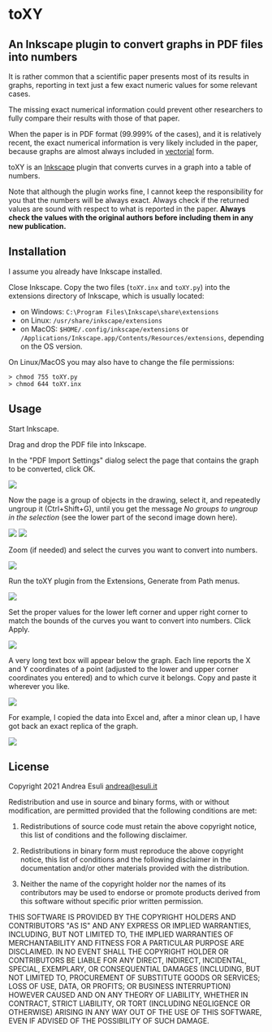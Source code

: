 # toXY
## An Inkscape plugin to convert graphs in PDF files into numbers

It is rather common that a scientific paper presents most of its results in graphs, reporting in text just a few exact numeric values for some relevant cases.

The missing exact numerical information could prevent other researchers to fully compare their results with those of that paper.

When the paper is in PDF format (99.999% of the cases), and it is relatively recent, the exact numerical information is very likely included in the paper, because graphs are almost always included in <a href="http://en.wikipedia.org/wiki/Vector_graphics">vectorial</a> form.

toXY is an <a href="http://www.inkscape.org/">Inkscape</a> plugin that converts curves in a graph into a table of numbers.

Note that although the plugin works fine, I cannot keep the responsibility for you that the numbers will be always exact. 
Always check if the returned values are sound with respect to what is reported in the paper.
**Always check the values with the original authors before including them in any new publication.**

## Installation

I assume you already have Inkscape installed.

Close Inkscape.
Copy the two files (`toXY.inx` and `toXY.py`) into the extensions directory of Inkscape, which is usually located:
 * on Windows: `C:\Program Files\Inkscape\share\extensions`
 * on Linux: `/usr/share/inkscape/extensions`
 * on MacOS: `$HOME/.config/inkscape/extensions` or `/Applications/Inkscape.app/Contents/Resources/extensions`, depending on the OS version.

On Linux/MacOS you may also have to change the file permissions:
```
> chmod 755 toXY.py
> chmod 644 toXY.inx
```

## Usage

Start Inkscape.

Drag and drop the PDF file into Inkscape.

In the "PDF Import Settings" dialog select the page that contains the graph to be converted, click OK.

![](https://github.com/aesuli/toXY/blob/main/PdfConvert1.png?raw=true)

Now the page is a group of objects in the drawing, select it, and repeatedly ungroup it (Ctrl+Shift+G), until you get the message _No groups to ungroup in the selection_ (see the lower part of the second image down here).

![](https://github.com/aesuli/toXY/blob/main/PdfConvert2.png?raw=true)
![](https://github.com/aesuli/toXY/blob/main/PdfConvert3.png?raw=true)

Zoom (if needed) and select the curves you want to convert into numbers.

![](https://github.com/aesuli/toXY/blob/main/PdfConvert4.png?raw=true)

Run the toXY plugin from the Extensions, Generate from Path menus.

![](https://github.com/aesuli/toXY/blob/main/PdfConvert5.png?raw=true)

Set the proper values for the lower left corner and upper right corner to match the bounds of the curves you want to convert into numbers.
Click Apply.

![](https://github.com/aesuli/toXY/blob/main/PdfConvert6.png?raw=true)

A very long text box will appear below the graph. Each line reports the X and Y coordinates of a point (adjusted to the lower and upper corner coordinates you entered) and to which curve it belongs. Copy and paste it wherever you like.

![](https://github.com/aesuli/toXY/blob/main/PdfConvert7.png?raw=true)

For example, I copied the data into Excel and, after a minor clean up, I have got back an exact replica of the graph.

![](https://github.com/aesuli/toXY/blob/main/PdfConvert8.png?raw=true)

## License

Copyright 2021 Andrea Esuli <andrea@esuli.it>

Redistribution and use in source and binary forms, with or without modification, are permitted provided that the following conditions are met:

1. Redistributions of source code must retain the above copyright notice, this list of conditions and the following disclaimer.

2. Redistributions in binary form must reproduce the above copyright notice, this list of conditions and the following disclaimer in the documentation and/or other materials provided with the distribution.

3. Neither the name of the copyright holder nor the names of its contributors may be used to endorse or promote products derived from this software without specific prior written permission.

THIS SOFTWARE IS PROVIDED BY THE COPYRIGHT HOLDERS AND CONTRIBUTORS "AS IS" AND ANY EXPRESS OR IMPLIED WARRANTIES, INCLUDING, BUT NOT LIMITED TO, THE IMPLIED WARRANTIES OF MERCHANTABILITY AND FITNESS FOR A PARTICULAR PURPOSE ARE DISCLAIMED. IN NO EVENT SHALL THE COPYRIGHT HOLDER OR CONTRIBUTORS BE LIABLE FOR ANY DIRECT, INDIRECT, INCIDENTAL, SPECIAL, EXEMPLARY, OR CONSEQUENTIAL DAMAGES (INCLUDING, BUT NOT LIMITED TO, PROCUREMENT OF SUBSTITUTE GOODS OR SERVICES; LOSS OF USE, DATA, OR PROFITS; OR BUSINESS INTERRUPTION) HOWEVER CAUSED AND ON ANY THEORY OF LIABILITY, WHETHER IN CONTRACT, STRICT LIABILITY, OR TORT (INCLUDING NEGLIGENCE OR OTHERWISE) ARISING IN ANY WAY OUT OF THE USE OF THIS SOFTWARE, EVEN IF ADVISED OF THE POSSIBILITY OF SUCH DAMAGE.
